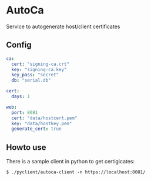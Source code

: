 AutoCa
======

Service to autogenerate host/client certificates


Config
-------
```yaml
ca:
  cert: "signing-ca.crt"
  key: "signing-ca.key"
  key_pass: "secret"
  db: "serial.db"

cert:
  days: 1

web:
  port: 8081
  cert: "data/hostcert.pem"
  key: "data/hostkey.pem"
  generate_cert: true

```


Howto use
---------
There is a sample client in python to get certigicates:

```
$ ./pyclient/autoca-client -n https://localhost:8081/
```
